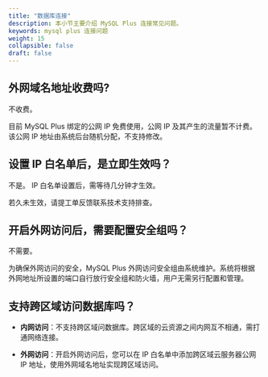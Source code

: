 ```yaml
---
title: "数据库连接"
description: 本小节主要介绍 MySQL Plus 连接常见问题。 
keywords: mysql plus 连接问题
weight: 15
collapsible: false
draft: false
---
```


## 外网域名地址收费吗?

不收费。

目前 MySQL Plus 绑定的公网 IP 免费使用，公网 IP 及其产生的流量暂不计费。该公网 IP 地址由系统后台随机分配，不支持修改。

## 设置 IP 白名单后，是立即生效吗？

不是。 IP 白名单设置后，需等待几分钟才生效。

若久未生效，请提工单反馈联系技术支持排查。

## 开启外网访问后，需要配置安全组吗？

不需要。

为确保外网访问的安全，MySQL Plus 外网访问安全组由系统维护。系统将根据外网地址所设置的端口自行放行安全组和防火墙，用户无需另行配置和管理。

## 支持跨区域访问数据库吗？

- **内网访问**：不支持跨区域问数据库。跨区域的云资源之间内网互不相通，需打通网络连接。

- **外网访问**：开启外网访问后，您可以在 IP 白名单中添加跨区域云服务器公网 IP 地址，使用外网域名地址实现跨区域访问。
